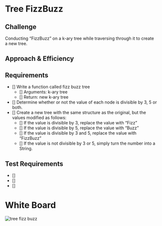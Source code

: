 # Tree FizzBuzz

## Challenge

Conducting “FizzBuzz” on a k-ary tree while traversing through it to create a new tree.

## Approach & Efficiency

## Requirements

* [] Write a function called fizz buzz tree
    - [] Arguments: k-ary tree
    - [] Return: new k-ary tree
* [] Determine whether or not the value of each node is divisible by 3, 5 or both.
* [] Create a new tree with the same structure as the original, but the values modified as follows:
    - [] If the value is divisible by 3, replace the value with “Fizz”
    - [] If the value is divisible by 5, replace the value with “Buzz”
    - [] If the value is divisible by 3 and 5, replace the value with “FizzBuzz”
    - [] If the value is not divisible by 3 or 5, simply turn the number into a String.

## Test Requirements

* []
* []
* []
# White Board

![tree fizz buzz](tree_fizz_buzz.jpg)
